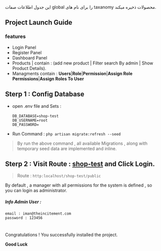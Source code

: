 این جدول اطلاعات صفات global را برای نام های 
taxanomy محصولات ذخیره میکند. 


## Project Launch Guide

### features

- Login Panel
- Register Panel
- Dashboard Panel
- Products | contain : (add new product | Filter search By admin | Show Product Details).
- Managments contain : **Users**|**Role**|**Permission**|**Assign Role Permissions**|**Assign Roles To User**


## Sterp 1 : Config Database

+ open .env file and  Sets : <br><br>
 `DB_DATABASE=shop-test`<br>
 `DB_USERNAME=root`<br>
 `DB_PASSWORD=`
 
 + Run Command : `php artisan migrate:refresh --seed` 
 >By run the above command , all available Migrations , along with temporary seed data are implemented and inline.
 

## Sterp 2 : Visit Route : [shop-test](http:localhost/shop-test/public) and Click Login.
>Route : `http:localhost/shop-test/public`

By default , a manager with all permissions for the system is defined , so you can login as administrator.

##### Info Admin User : 
`email : iman@theincitement.com`<br>
`password : 123456` 
#
Congratulations ! You successfully installed the project.

**Good Luck**

